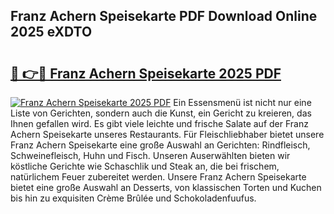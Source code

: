 ## Franz Achern Speisekarte PDF Download Online 2025 eXDTO

# <h2><a href="http://gcaee2o.nevu.top/?p=Franz+Achern+Speisekarte">🔗 👉🔴 Franz Achern Speisekarte 2025 PDF</a></h2>

[![Franz Achern Speisekarte 2025 PDF](https://i.imgur.com/dBaPXMq.png)](http://gcaee2o.nevu.top/?p=Franz+Achern+Speisekarte)
Ein Essensmenü ist nicht nur eine Liste von Gerichten, sondern auch die Kunst, ein Gericht zu kreieren, das Ihnen gefallen wird. Es gibt viele leichte und frische Salate auf der Franz Achern Speisekarte unseres Restaurants. Für Fleischliebhaber bietet unsere Franz Achern Speisekarte eine große Auswahl an Gerichten: Rindfleisch, Schweinefleisch, Huhn und Fisch. Unseren Auserwählten bieten wir köstliche Gerichte wie Schaschlik und Steak an, die bei frischem, natürlichem Feuer zubereitet werden. Unsere Franz Achern Speisekarte bietet eine große Auswahl an Desserts, von klassischen Torten und Kuchen bis hin zu exquisiten Crème Brûlée und Schokoladenfuufus.
